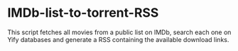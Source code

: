 # IMDb-list-to-torrent-RSS
This script fetches all movies from a public list on IMDb, search each one on Yify databases and generate a RSS containing the available download links.
